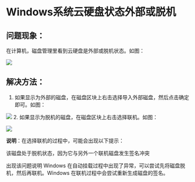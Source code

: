 # Windows系统云硬盘状态外部或脱机

## **问题现象：**

在计算机，磁盘管理里看到云硬盘是外部或脱机状态。如图：

![](../../../../../image/Elastic-Compute/Virtual-Machine/Windows/Windows%E7%B3%BB%E7%BB%9F%E4%BA%91%E7%A1%AC%E7%9B%98%E7%8A%B6%E6%80%81%E5%A4%96%E9%83%A8%E6%88%96%E8%84%B1%E6%9C%BA01.png)

## **解决方法：**

1.  如果显示为外部的磁盘，在磁盘区块上右击选择导入外部磁盘，然后点击确定即可。如图：

![](../../../../../image/Elastic-Compute/Virtual-Machine/Windows/Windows%E7%B3%BB%E7%BB%9F%E4%BA%91%E7%A1%AC%E7%9B%98%E7%8A%B6%E6%80%81%E5%A4%96%E9%83%A8%E6%88%96%E8%84%B1%E6%9C%BA02.png)
2.  如果显示为脱机的磁盘，在磁盘区块上右击选择联机。如图：

![](../../../../../image/Elastic-Compute/Virtual-Machine/Windows/Windows%E7%B3%BB%E7%BB%9F%E4%BA%91%E7%A1%AC%E7%9B%98%E7%8A%B6%E6%80%81%E5%A4%96%E9%83%A8%E6%88%96%E8%84%B1%E6%9C%BA03.png)

**说明**：在选择联机的过程中，可能会出现以下提示：

该磁盘处于脱机状态，因为它与另外一个联机磁盘发生签名冲突

出现该问题说明 Windows 在自动挂载过程中出现了异常，可以尝试先将磁盘脱机，然后再联机。Windows 在联机过程中会尝试重新生成磁盘的签名。

